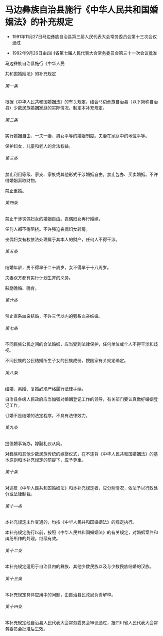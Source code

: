 # 马边彝族自治县施行《中华人民共和国婚姻法》的补充规定

- 1991年11月27日马边彝族自治县第三届人民代表大会常务委员会第十三次会议通过

- 1992年9月26日由四川省第七届人民代表大会常务委员会第三十一次会议批准

<!-- INFO END -->

马边彝族自治县施行《中华人民

共和国婚姻法》的补充规定

###### 第一条

根据《中华人民共和国婚姻法》的有关规定，结合马边彝族自治县（以下简称自治县）少数民族婚姻家庭的实际情况，制定本补充规定。

###### 第二条

实行婚姻自由、一夫一妻、男女平等的婚姻制度。夫妻在家庭中的地位平等。

保护妇女，儿童和老人的合法权益。

###### 第三条

禁止利用等级、家支、家族或其他形式干涉婚姻自由。禁止包办、买卖婚姻。不许借婚姻索取财物。

禁止重婚。

###### 第四条

禁止干涉丧偶妇女的婚姻自由。丧偶妇女再行婚嫁，

任何人都不得阻挠。不许强迫丧偶妇女转房。

丧偶妇女有权依法处理属于其本人的财产，任何人不得干涉。

###### 第五条

结婚年龄，男不得早于二十周岁，女不得早于十八周岁。

夫妻双方都有实行计划生育的义务。

鼓励晚婚、晚育。

###### 第六条

禁止直系血亲结婚，不许三代以内的旁系血亲结婚。

###### 第七条

不同民族公民之间的合法婚姻，应当受到法律保护，任何单位或个人不得干涉和歧视。

不同民族的公民结婚所生子女的民族成份，按国家有关规定确定。

###### 第八条

结婚、离婚、复婚必须严格履行法律手续。

自治县各级人民政府应当加强对婚姻登记工作的领导，有关部门要认真做好婚姻登记工作。

订婚不是结婚的法定程序，不具有法律效力。

###### 第九条

提倡婚事新办，嫁娶礼仪从简。

对彝族和其他少数民族传统的嫁娶仪式，在不违背《中华人民共和国婚姻法》的基本原则和本补充规定的前提下，应予尊重。

###### 第十条

对违反《中华人民共和国婚姻法》和本补充规定者，应分别情况，依法予以行政处分或法律制裁。

###### 第十一条

本补充规定未作变通的，均按《中华人民共和国婚姻法》的规定执行。

本补充规定施行以前，按照《中华人民共和国婚姻法》的有关规定，对婚姻案件和纠纷所作的处理，继续有效。

###### 第十二条

本补充规定适用于自治县内的彝族、其他少数民族以及与少数民族结婚的汉族。

###### 第十三条

本补充规定具体应用中的问题，由自治县民政局负责解释。

###### 第十四条

本补充规定经自治县人民代表大会常务委员会审议通过，报四川省人民代表大会常务委员会批准后生效。
